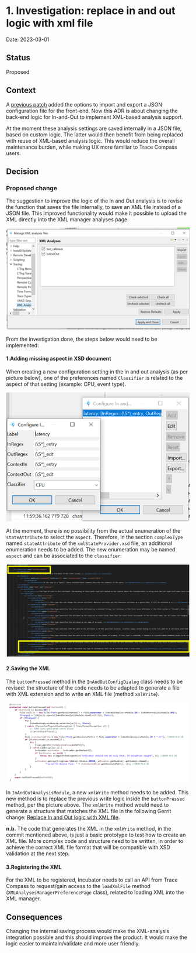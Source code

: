 # 1. Investigation: replace in and out logic with xml file

Date: 2023-03-01

## Status

Proposed

## Context

A [previous patch][configure] added the options to import and export a JSON configuration file for
the front-end. Now this ADR is about changing the back-end logic for In-and-Out to implement
XML-based analysis support.

At the moment these analysis settings are saved internally in a JSON file, based on custom logic.
The latter would then benefit from being replaced with reuse of XML-based analysis logic. This
would reduce the overall maintenance burden, while making UX more familiar to Trace Compass users.

## Decision

### Proposed change

The suggestion to improve the logic of the In and Out analysis is to revise the function that saves
the file internally, to save an XML file instead of a JSON file. This improved functionality would
make it possible to upload the XML directly into the XML manager analyses page:

![XML manager](0001/xml-manager.png)

From the investigation done, the steps below would need to be implemented:

#### 1.Adding missing aspect in XSD document

When creating a new configuration setting in the in and out analysis (as per picture below), one of
the preferences named `Classifier` is related to the aspect of that setting (example: CPU, event
type).

![Configuration settings](0001/configure-settings.png)

At the moment, there is no possibility from the actual enumeration of the `stateAttribute` to
select the `aspect`. Therefore, in the section `complexType` named `stateAttribute` of the
`xmlStateProvider.xsd` file, an additional enumeration needs to be added. The new enumeration may
be named `aspect` and can be associated to the `classifier`:

![Adding aspect](0001/aspect.png)

#### 2.Saving the XML

The `buttonPressed` method in the `InAndOutConfigDialog` class needs to be revised: the structure
of the code needs to be adapted to generate a file with XML extension and to write an XML file
(method `xmlWrite`).

![Method buttonpressed revision](0001/method-buttonPressed.png)

In `InAndOutAnalysisModule`, a new `xmlWrite` method needs to be added. This new method is to
replace the previous write logic inside the `buttonPressed` method, per the picture above. The
`xmlWrite` method would need to generate a structure that matches the XML file in the following
Gerrit change: [Replace In and Out logic with XML file][replace].

**n.b.** The code that generates the XML in the `xmlWrite` method, in the commit mentioned above,
is just a basic prototype to test how to create an XML file. More complex code and structure need
to be written, in order to achieve the correct XML file format that will be compatible with XSD
validation at the next step.

#### 3.Registering the XML

For the XML to be registered, Incubator needs to call an API from Trace Compass to request/gain
access to the `loadXmlFile` method (`XMLAnalysesManagerPreferencePage` class), related to loading
XML into the XML manager.

## Consequences

Changing the internal saving process would make the XML-analysis integration possible and this
should improve the product. It would make the logic easier to maintain/validate and more user
friendly.

[configure]: https://git.eclipse.org/r/c/tracecompass.incubator/org.eclipse.tracecompass.incubator/+/199565
[replace]: https://git.eclipse.org/r/c/tracecompass.incubator/org.eclipse.tracecompass.incubator/+/199830
